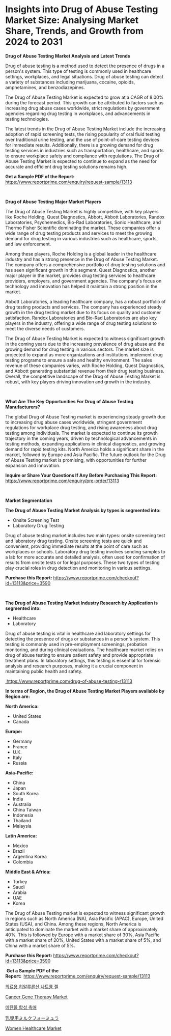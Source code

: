 <p><h1>Insights into Drug of Abuse Testing Market Size: Analysing Market Share, Trends, and Growth from 2024 to 2031</h1></p><p><strong>Drug of Abuse Testing Market Analysis and Latest Trends</strong></p>
<p><p>Drug of abuse testing is a method used to detect the presence of drugs in a person's system. This type of testing is commonly used in healthcare settings, workplaces, and legal situations. Drug of abuse testing can detect a variety of substances including marijuana, cocaine, opioids, amphetamines, and benzodiazepines.</p><p>The Drug of Abuse Testing Market is expected to grow at a CAGR of 8.00% during the forecast period. This growth can be attributed to factors such as increasing drug abuse cases worldwide, strict regulations by government agencies regarding drug testing in workplaces, and advancements in testing technologies. </p><p>The latest trends in the Drug of Abuse Testing Market include the increasing adoption of rapid screening tests, the rising popularity of oral fluid testing over traditional urine testing, and the use of point-of-care testing devices for immediate results. Additionally, there is a growing demand for drug testing services in industries such as transportation, healthcare, and sports to ensure workplace safety and compliance with regulations. The Drug of Abuse Testing Market is expected to continue to expand as the need for accurate and efficient drug testing solutions remains high.</p></p>
<p><strong>Get a Sample PDF of the Report:&nbsp;</strong> <a href="https://www.reportprime.com/enquiry/request-sample/13113">https://www.reportprime.com/enquiry/request-sample/13113</a></p>
<p>&nbsp;</p>
<p><strong>Drug of Abuse Testing Major Market Players</strong></p>
<p><p>The Drug of Abuse Testing Market is highly competitive, with key players like Roche Holding, Quest Diagnostics, Abbott, Abbott Laboratories, Randox Laboratories, Psychemedics, Bio-Rad Laboratories, Sonic Healthcare, and Thermo Fisher Scientific dominating the market. These companies offer a wide range of drug testing products and services to meet the growing demand for drug testing in various industries such as healthcare, sports, and law enforcement.</p><p>Among these players, Roche Holding is a global leader in the healthcare industry and has a strong presence in the Drug of Abuse Testing Market. The company offers a comprehensive portfolio of drug testing solutions and has seen significant growth in this segment. Quest Diagnostics, another major player in the market, provides drug testing services to healthcare providers, employers, and government agencies. The company's focus on technology and innovation has helped it maintain a strong position in the market.</p><p>Abbott Laboratories, a leading healthcare company, has a robust portfolio of drug testing products and services. The company has experienced steady growth in the drug testing market due to its focus on quality and customer satisfaction. Randox Laboratories and Bio-Rad Laboratories are also key players in the industry, offering a wide range of drug testing solutions to meet the diverse needs of customers.</p><p>The Drug of Abuse Testing Market is expected to witness significant growth in the coming years due to the increasing prevalence of drug abuse and the growing demand for drug testing in various sectors. The market size is projected to expand as more organizations and institutions implement drug testing programs to ensure a safe and healthy environment. The sales revenue of these companies varies, with Roche Holding, Quest Diagnostics, and Abbott generating substantial revenue from their drug testing business. Overall, the competitive landscape of the Drug of Abuse Testing Market is robust, with key players driving innovation and growth in the industry.</p></p>
<p>&nbsp;</p>
<p><strong>What Are The Key Opportunities For Drug of Abuse Testing Manufacturers?</strong></p>
<p><p>The global Drug of Abuse Testing market is experiencing steady growth due to increasing drug abuse cases worldwide, stringent government regulations for workplace drug testing, and rising awareness about drug testing among individuals. The market is expected to continue its growth trajectory in the coming years, driven by technological advancements in testing methods, expanding applications in clinical diagnostics, and growing demand for rapid testing kits. North America holds a significant share in the market, followed by Europe and Asia Pacific. The future outlook for the Drug of Abuse Testing market is promising, with opportunities for further expansion and innovation.</p></p>
<p><strong>Inquire or Share Your Questions If Any Before Purchasing This Report:</strong> <a href="https://www.reportprime.com/enquiry/pre-order/13113">https://www.reportprime.com/enquiry/pre-order/13113</a></p>
<p>&nbsp;</p>
<p><strong>Market Segmentation</strong></p>
<p><strong>The Drug of Abuse Testing Market Analysis by types is segmented into:</strong></p>
<p><ul><li>Onsite Screening Test</li><li>Laboratory Drug Testing</li></ul></p>
<p><p>Drug of abuse testing market includes two main types: onsite screening test and laboratory drug testing. Onsite screening tests are quick and convenient, providing immediate results at the point of care such as workplaces or schools. Laboratory drug testing involves sending samples to a lab for more accurate and detailed analysis, often used for confirmation of results from onsite tests or for legal purposes. These two types of testing play crucial roles in drug detection and monitoring in various settings.</p></p>
<p><strong>Purchase this Report:&nbsp;</strong><a href="https://www.reportprime.com/checkout?id=13113&price=3590">https://www.reportprime.com/checkout?id=13113&price=3590</a></p>
<p>&nbsp;</p>
<p><strong>The Drug of Abuse Testing Market Industry Research by Application is segmented into:</strong></p>
<p><ul><li>Healthcare</li><li>Laboratory</li></ul></p>
<p><p>Drug of abuse testing is vital in healthcare and laboratory settings for detecting the presence of drugs or substances in a person's system. This testing is commonly used in pre-employment screenings, probation monitoring, and during clinical evaluations. The healthcare market relies on drug of abuse testing to ensure patient safety and provide appropriate treatment plans. In laboratory settings, this testing is essential for forensic analysis and research purposes, making it a crucial component in maintaining public health and safety.</p></p>
<p><a href="https://www.reportprime.com/drug-of-abuse-testing-r13113">&nbsp;https://www.reportprime.com/drug-of-abuse-testing-r13113</a></p>
<p><strong>In terms of Region, the Drug of Abuse Testing Market Players available by Region are:</strong></p>
<p>
    <p> <strong> North America: </strong>
        <ul>
            <li>United States</li>
            <li>Canada</li>
        </ul>
        </p> 
    <p> <strong> Europe: </strong>
        <ul>
            <li>Germany</li>
            <li>France</li>
            <li>U.K.</li>
            <li>Italy</li>
            <li>Russia</li>
        </ul>
        </p> 
    <p> <strong> Asia-Pacific: </strong>
        <ul>
            <li>China</li>
            <li>Japan</li>
            <li>South Korea</li>
            <li>India</li>
            <li>Australia</li>
            <li>China Taiwan</li>
            <li>Indonesia</li>
            <li>Thailand</li>
            <li>Malaysia</li>
        </ul>
        </p> 
    <p> <strong> Latin America: </strong>
        <ul>
            <li>Mexico</li>
            <li>Brazil</li>
            <li>Argentina Korea</li>
            <li>Colombia</li>
        </ul>
        </p> 
    <p> <strong> Middle East & Africa: </strong>
        <ul>
            <li>Turkey</li>
            <li>Saudi</li>
            <li>Arabia</li>
            <li>UAE</li>
            <li>Korea</li>
        </ul>
    </p>
    </p>
<p><p>The Drug of Abuse Testing market is expected to witness significant growth in regions such as North America (NA), Asia Pacific (APAC), Europe, United States (USA), and China. Among these regions, North America is anticipated to dominate the market with a market share of approximately 40%. This is followed by Europe with a market share of 30%, Asia Pacific with a market share of 20%, United States with a market share of 5%, and China with a market share of 5%.</p></p>
<p><strong>Purchase this Report: </strong><a href="https://www.reportprime.com/checkout?id=13113&price=3590">https://www.reportprime.com/checkout?id=13113&price=3590</a></p>
<p>&nbsp;<strong>Get a Sample PDF of the Report:&nbsp;&nbsp;</strong><a href="https://www.reportprime.com/enquiry/request-sample/13113">https://www.reportprime.com/enquiry/request-sample/13113</a></p>
<p><strong></strong></p>
<p><p><a href="https://medium.com/@lizaheller2023/%EC%9D%98%EB%A3%8C%EC%9A%A9-%EC%86%8C%EB%93%90-%ED%9E%88%EC%95%8C%EB%A3%A8%EB%A1%A0%EC%82%B0-%EA%B2%94-%EC%8B%9C%EC%9E%A5-%ED%8A%B8%EB%A0%8C%EB%93%9C-%EC%98%88%EC%B8%A1-%EB%B0%8F-2031%EB%85%84%EA%B9%8C%EC%A7%80%EC%9D%98-%EA%B2%BD%EC%9F%81-%EB%B6%84%EC%84%9D-3041e4edae64">의료용 히알루론산 나트륨 젤</a></p><p><a href="https://github.com/Sarissaschmalingtr6fz2739/Market-Research-Report-List-2/blob/main/cancer-gene-therapy-market.md">Cancer Gene Therapy Market</a></p><p><a href="https://github.com/vseigx30c9a1j/Market-Research-Report-List-1/blob/main/217315727364.md">메탄올 합성 촉매</a></p><p><a href="https://medium.com/@desekay3566/%E3%82%A4%E3%83%B3%E3%83%95%E3%82%A1%E3%83%B3%E3%83%88%E3%83%9F%E3%83%AB%E3%82%AF%E3%83%95%E3%82%A9%E3%83%BC%E3%83%9F%E3%83%A5%E3%83%A9%E5%B8%82%E5%A0%B4%E3%81%AF-%E5%B8%82%E5%A0%B4%E3%82%B7%E3%82%A7%E3%82%A2-%E5%B8%82%E5%A0%B4%E3%83%88%E3%83%AC%E3%83%B3%E3%83%89-%E5%B8%82%E5%A0%B4%E6%88%90%E9%95%B7%E3%81%AB%E9%96%A2%E3%81%99%E3%82%8B%E6%83%85%E5%A0%B1%E3%82%92%E6%8F%90%E4%BE%9B%E3%81%97%E3%81%BE%E3%81%99-13f312b18c5b">乳児用ミルクフォーミュラ</a></p><p><a href="https://github.com/jodemen/Market-Research-Report-List-2/blob/main/women-healthcare-market.md">Women Healthcare Market</a></p></p>